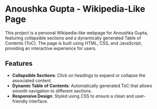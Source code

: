 # Anoushka Gupta - Wikipedia-Like Page

This project is a personal Wikipedia-like webpage for Anoushka Gupta, featuring collapsible sections and a dynamically generated Table of Contents (ToC). The page is built using HTML, CSS, and JavaScript, providing an interactive experience for users.

## Features

- **Collapsible Sections**: Click on headings to expand or collapse the associated content.
- **Dynamic Table of Contents**: Automatically generated ToC that allows smooth navigation to different sections.
- **Responsive Design**: Styled using CSS to ensure a clean and user-friendly interface.

